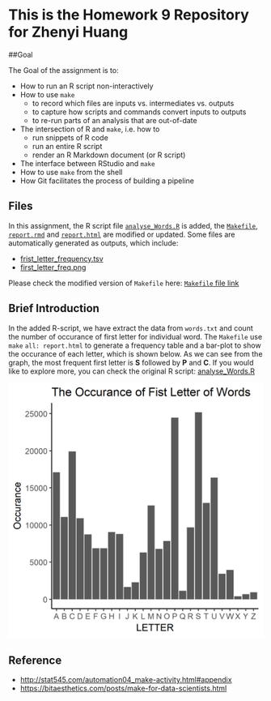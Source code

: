 This is the Homework 9 Repository for Zhenyi Huang
=============

##Goal 

The Goal of the assignment is to:

  * How to run an R script non-interactively
  * How to use `make`
    - to record which files are inputs vs. intermediates vs. outputs
    - to capture how scripts and commands convert inputs to outputs
    - to re-run parts of an analysis that are out-of-date
  * The intersection of R and `make`, i.e. how to
    - run snippets of R code
    - run an entire R script
    - render an R Markdown document (or R script)
  * The interface between RStudio and `make`
  * How to use `make` from the shell
  * How Git facilitates the process of building a pipeline
  
## Files
In this assignment, the R script file [`analyse_Words.R`](https://github.com/STAT545-UBC-students/hw09-janehuang1647/blob/master/analyse_Words.R) is added, the [`Makefile`](https://github.com/STAT545-UBC-students/hw09-janehuang1647/blob/master/Makefile), [`report.rmd`](https://github.com/STAT545-UBC-students/hw09-janehuang1647/blob/master/report.rmd) and [`report.html`](https://github.com/STAT545-UBC-students/hw09-janehuang1647/blob/master/report.html) are modified or updated. Some files are automatically generated as outputs, which include:

*  [frist_letter_frequency.tsv](https://github.com/STAT545-UBC-students/hw09-janehuang1647/blob/master/first_letter_frequency.tsv)
*  [first_letter_freq.png](https://github.com/STAT545-UBC-students/hw09-janehuang1647/blob/master/first_letter_freq.png)


Please check the modified version of `Makefile` here: [`Makefile` file link](https://github.com/STAT545-UBC-students/hw09-janehuang1647/blob/master/Makefile)

## Brief Introduction

In the added R-script, we have extract the data from `words.txt` and count the number of occurance of first letter for individual word. The `Makefile` use  `make` `all: report.html` to generate a frequency table and a bar-plot to show the occurance of each letter, which is shown below. As we can see from the graph, the most frequent first letter is __S__ followed by __P__ and __C__. If you would like to explore more, you can check the original R script: [analyse_Words.R](https://github.com/STAT545-UBC-students/hw09-janehuang1647/blob/master/analyse_Words.R)


![](first_letter_freq.png)



## Reference

*  http://stat545.com/automation04_make-activity.html#appendix
*  https://bitaesthetics.com/posts/make-for-data-scientists.html

